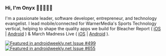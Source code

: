 ### Hi, I'm Onyx 👋🏽🧑🏽‍💻

I'm a passionate leader, software developer, entrepreneur, and technology evangelist. I lead mobile/connected for WarnerMedia's Sports Technology vertical, helping to shape the quality apps we build for Bleacher Report ( [iOS](https://apps.apple.com/us/app/bleacher-report-sports-news/id418075935) | [Android](https://play.google.com/store/apps/details?id=com.bleacherreport.android.teamstream&hl=en_US&gl=US) ) & March Madness Live ( [iOS](https://apps.apple.com/us/app/ncaa-march-madness-live/id423246594) | [Android](https://play.google.com/store/apps/details?id=com.ncaa.mmlive.app&hl=en_US&gl=US) ).

[![Featured in androidweekly.net Issue #499][1]][2]
[![Featured in androidweekly.net Issue #655][3]][4]

[1]: https://androidweekly.net/issues/issue-499/badge
[2]: https://androidweekly.net/issues/issue-499
[3]: https://androidweekly.net/issues/issue-655/badge
[4]: https://androidweekly.net/issues/issue-655
<!--
**onyxmueller/onyxmueller** is a ✨ _special_ ✨ repository because its `README.md` (this file) appears on your GitHub profile.

Here are some ideas to get you started:

- 🔭 I’m currently helping build Bleacher Report & March Madness Live's suites
- 🛠
- 🌱 I’m currently learning ...
- 👯 I’m looking to collaborate on ...
- 🤔 I’m looking for help with ...
- 💬 Ask me about ...
- 📫 How to reach me: ...
- 😄 Pronouns: ...
- ⚡ Fun fact: ...
-->

<!-- I am a passionate software developer, entrepreneur, and technology evangelist. I work as the Director of Mobile for NCAA Digital at Turner Sports, helping to shape the quality apps for March Madness & B/R Live. -->
